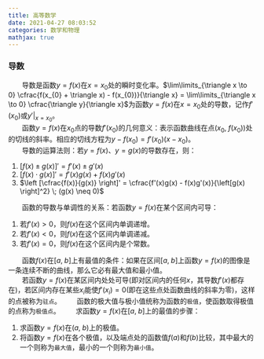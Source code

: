 ```yaml
---
title: 高等数学
date: 2021-04-27 08:03:52
categories: 数学和物理
mathjax: true
---
```

### 导数

&emsp;&emsp;导数是函数$y = f(x)$在$x = x_0$处的瞬时变化率。$\lim\limits_{\triangle x \to 0} \cfrac{f(x_{0} + \triangle x) - f(x_{0})}{\triangle x} = \lim\limits_{\triangle x \to 0} \cfrac{\triangle y}{\triangle x}$为函数$y = f(x)$在$x = x_{0}$处的导数，记作$f'(x_{0})$或$y'|_{x = x_{0}}$。<br><!--more-->
&emsp;&emsp;函数$y = f(x)$在$x_0$点的导数$f'(x_0)$的几何意义：表示函数曲线在点$(x_0, \; f(x_0))$处的切线的斜率。相应的切线方程为$y - f(x_0) = f'(x_0)(x - x_0)$。<br>
&emsp;&emsp;导数的运算法则：若$y = f(x)$、$y = g(x)$的导数存在，则：

1. $[f(x) \pm g(x)]' = f'(x) \pm g'(x)$
2. $[f(x) \cdot g(x)]' = f'(x)g(x) + f(x)g'(x)$
3. $\left [\cfrac{f(x)}{g(x)} \right]' = \cfrac{f'(x)g(x) - f(x)g'(x)}{\left[g(x) \right]^2} \; (g(x) \neq 0)$

&emsp;&emsp;函数的导数与单调性的关系：若函数$y = f(x)$在某个区间内可导：

1. 若$f'(x) > 0$，则$f(x)$在这个区间内单调递增。
2. 若$f'(x) < 0$，则$f(x)$在这个区间内单调递减。
3. 若$f'(x) = 0$，则$f(x)$在这个区间内是个常数。

&emsp;&emsp;函数$f(x)$在$[a, \; b]$上有最值的条件：如果在区间$[a, \; b]$上函数$y = f(x)$的图像是一条连续不断的曲线，那么它必有最大值和最小值。<br>
&emsp;&emsp;若函数$y = f(x)$在某区间内处处可导(即对区间内的任何$x$，其导数$f'(x)$都存在)，若区间内存在某些$x_i$能使$f'(x_i)=0$(即在这些点处函数曲线的斜率为零)，这样的点被称为`驻点`。
&emsp;&emsp;函数的极大值与极小值统称为函数的`极值`，使函数取得极值的点称为`极值点`。
&emsp;&emsp;求函数$y = f(x)$在$[a, \; b]$上的最值的步骤：

1. 求函数$y = f(x)$在$(a, \; b)$上的极值。
2. 将函数$y = f(x)$在各个极值，以及端点处的函数值$f(a)$和$f(b)$比较，其中最大的一个则称为`最大值`，最小的一个则称为`最小值`。